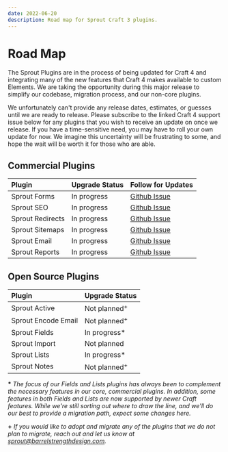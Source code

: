 ```yaml
---
date: 2022-06-20
description: Road map for Sprout Craft 3 plugins.
---
```


# Road Map

The Sprout Plugins are in the process of being updated for Craft 4 and integrating many of the new features that Craft 4 makes available to custom Elements. We are taking the opportunity during this major release to simplify our codebase, migration process, and our non-core plugins.

We unfortunately can't provide any release dates, estimates, or guesses until we are ready to release. Please subscribe to the linked Craft 4 support issue below for any plugins that you wish to receive an update on once we release. If you have a time-sensitive need, you may have to roll your own update for now. We imagine this uncertainty will be frustrating to some, and hope the wait will be worth it for those who are able.

## Commercial Plugins

| Plugin            | Upgrade Status    | Follow for Updates |
|:----------------- |:------------------- | :------------------- |
| Sprout Forms | In progress  | [Github Issue](https://github.com/barrelstrength/craft-sprout-forms/issues/612) |
| Sprout SEO | In progress     | [Github Issue](https://github.com/barrelstrength/craft-sprout-seo/issues/262) |
| Sprout Redirects | In progress | [Github Issue](https://github.com/barrelstrength/craft-sprout-redirects/issues/39) |
| Sprout Sitemaps | In progress | [Github Issue](https://github.com/barrelstrength/craft-sprout-sitemaps/issues/17) |
| Sprout Email | In progress  | [Github Issue](https://github.com/barrelstrength/craft-sprout-email/issues/186) |
| Sprout Reports | In progress | [Github Issue](https://github.com/barrelstrength/craft-sprout-reports/issues/124) |

## Open Source Plugins

| Plugin              | Upgrade Status    |
|:------------------- |:------------------- |
| Sprout Active       | Not planned<sup>+</sup> |
| Sprout Encode Email | Not planned<sup>+</sup>  |
| Sprout Fields       | In progress* |
| Sprout Import       | Not planned  |
| Sprout Lists        | In progress*  |
| Sprout Notes        | Not planned<sup>+</sup> |

**\*** _The focus of our Fields and Lists plugins has always been to complement the necessary features in our core, commercial plugins. In addition, some features in both Fields and Lists are now supported by newer Craft features. While we're still sorting out where to draw the line, and we'll do our best to provide a migration path, expect some changes here._ 

**+** _If you would like to adopt and migrate any of the plugins that we do not plan to migrate, reach out and let us know at [sprout@barrelstrengthdesign.com](mailto:sprout@barrelstrengthdesign.com)._  

